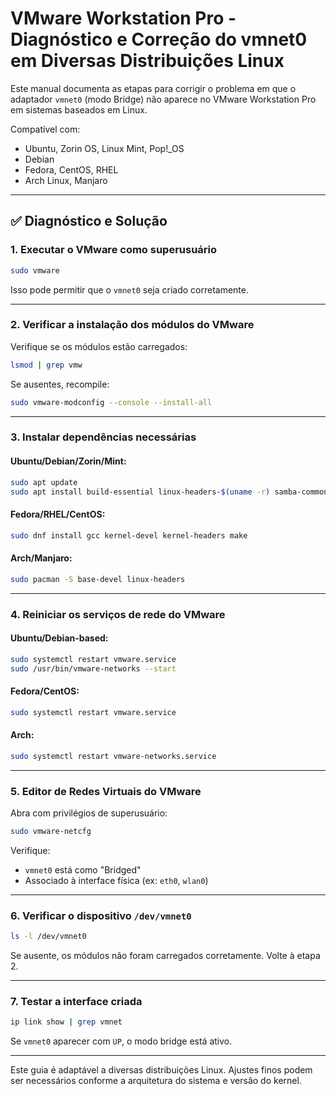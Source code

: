 # VMware Workstation Pro - Diagnóstico e Correção do vmnet0 em Diversas Distribuições Linux

Este manual documenta as etapas para corrigir o problema em que o adaptador `vmnet0` (modo Bridge) não aparece no VMware Workstation Pro em sistemas baseados em Linux.

Compatível com:

* Ubuntu, Zorin OS, Linux Mint, Pop!\_OS
* Debian
* Fedora, CentOS, RHEL
* Arch Linux, Manjaro

---

## ✅ Diagnóstico e Solução

### 1. Executar o VMware como superusuário

```bash
sudo vmware
```

Isso pode permitir que o `vmnet0` seja criado corretamente.

---

### 2. Verificar a instalação dos módulos do VMware

Verifique se os módulos estão carregados:

```bash
lsmod | grep vmw
```

Se ausentes, recompile:

```bash
sudo vmware-modconfig --console --install-all
```

---

### 3. Instalar dependências necessárias

#### Ubuntu/Debian/Zorin/Mint:

```bash
sudo apt update
sudo apt install build-essential linux-headers-$(uname -r) samba-common-bin
```

#### Fedora/RHEL/CentOS:

```bash
sudo dnf install gcc kernel-devel kernel-headers make
```

#### Arch/Manjaro:

```bash
sudo pacman -S base-devel linux-headers
```

---

### 4. Reiniciar os serviços de rede do VMware

#### Ubuntu/Debian-based:

```bash
sudo systemctl restart vmware.service
sudo /usr/bin/vmware-networks --start
```

#### Fedora/CentOS:

```bash
sudo systemctl restart vmware.service
```

#### Arch:

```bash
sudo systemctl restart vmware-networks.service
```

---

### 5. Editor de Redes Virtuais do VMware

Abra com privilégios de superusuário:

```bash
sudo vmware-netcfg
```

Verifique:

* `vmnet0` está como "Bridged"
* Associado à interface física (ex: `eth0`, `wlan0`)

---

### 6. Verificar o dispositivo `/dev/vmnet0`

```bash
ls -l /dev/vmnet0
```

Se ausente, os módulos não foram carregados corretamente. Volte à etapa 2.

---

### 7. Testar a interface criada

```bash
ip link show | grep vmnet
```

Se `vmnet0` aparecer com `UP`, o modo bridge está ativo.

---

Este guia é adaptável a diversas distribuições Linux. Ajustes finos podem ser necessários conforme a arquitetura do sistema e versão do kernel.
